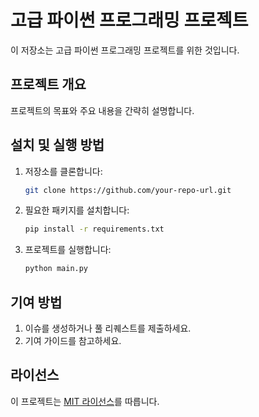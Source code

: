 # 고급 파이썬 프로그래밍 프로젝트

이 저장소는 고급 파이썬 프로그래밍 프로젝트를 위한 것입니다.

## 프로젝트 개요

프로젝트의 목표와 주요 내용을 간략히 설명합니다.

## 설치 및 실행 방법

1. 저장소를 클론합니다:
    ```bash
    git clone https://github.com/your-repo-url.git
    ```
2. 필요한 패키지를 설치합니다:
    ```bash
    pip install -r requirements.txt
    ```
3. 프로젝트를 실행합니다:
    ```bash
    python main.py
    ```

## 기여 방법

1. 이슈를 생성하거나 풀 리퀘스트를 제출하세요.
2. 기여 가이드를 참고하세요.

## 라이선스

이 프로젝트는 [MIT 라이선스](LICENSE)를 따릅니다.